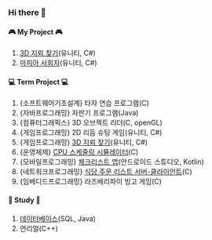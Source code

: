 ### Hi there 👋


#### 🎮 My Project 🎮
1. [3D 지뢰 찾기](https://github.com/SE0NA/sweeper-3D)(유니티, C#)
2. [마피아 사회자](https://github.com/SE0NA/InTheWoods)(유니티, C#)


#### 💻 Term Project 💻 
1. {소프트웨어기초설계} 타자 연습 프로그램(C)
2. {자바프로그래밍} 자판기 프로그램(Java)
3. {컴퓨터그래픽스} 3D 오브젝트 리더(C, openGL)
4. {게임프로그래밍} 2D 리듬 슈팅 게임(유니티, C#)
5. {게임프로그래밍} [3D 지뢰 찾기](https://github.com/SE0NA/3DGameProject)(유니티, C#)
6. {운영체제} [CPU 스케줄링 시뮬레이터](https://github.com/SE0NA/CPU_Scheduling_Simulator)(C)
7. {모바일프로그래밍} [체크리스트 앱](https://github.com/SE0NA/Android_Application)(안드로이드 스튜디오, Kotlin)
8. {네트워크프로그래밍} [식당 주문 리스트 서버-클라이언트](https://github.com/SE0NA/Restaurant_Order_Service)(C)
9. {임베디드프로그래밍} 라즈베리파이 빙고 게임(C)


#### 📙 Study 📙
1. [데이터베이스](https://github.com/SE0NA/Practice_DB)(SQL, Java)
2. 언리얼(C++)



<!--
**SE0NA/SE0NA** is a ✨ _special_ ✨ repository because its `README.md` (this file) appears on your GitHub profile.

Here are some ideas to get you started:

- 🔭 I’m currently working on ...
- 🌱 I’m currently learning ...
- 👯 I’m looking to collaborate on ...
- 🤔 I’m looking for help with ...
- 💬 Ask me about ...
- 📫 How to reach me: ...
- 😄 Pronouns: ...
- ⚡ Fun fact: ...
-->
